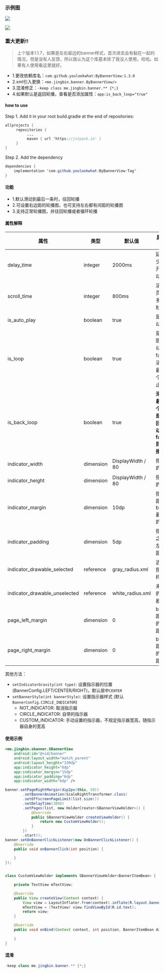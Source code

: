 ### 示例图

![](https://github.com/youlookwhat/SBannerView/blob/master/sbannerview.gif)

[![](https://jitpack.io/v/youlookwhat/ByBannerView.svg)](https://jitpack.io/#youlookwhat/ByBannerView)


### 重大更新!!
> 上个版本1.1.7，如果是左右留边的banner样式，首次进去会有黏在一起的情况，但是没有人反馈，所以我认为这个库基本除了我没人使用，哈哈。如果有人使用看这里就好。

- 1.更改依赖库名：`com.github.youlookwhat:ByBannerView:1.3.0`
- 2.xml引入更换：`<me.jingbin.banner.ByBannerView/>`
- 3.混淆修正：`-keep class me.jingbin.banner.** {*;}`
- 4.如果默认是返回轮播，查看是否添加属性：`app:is_back_loop="true"`


#### how to use
Step 1. Add it in your root build.gradle at the end of repositories:

```java
allprojects {
     repositories {
          ...
          maven { url 'https://jitpack.io' }
     }
}
```

Step 2. Add the dependency

```java
dependencies {
	implementation 'com.github.youlookwhat:ByBannerView:Tag'
}
```


#### 功能
 - 1.默认滑动到最后一条时，往回轮播
 - 2.可设置右边距的轮播图，也可支持左右都有间距的轮播图
 - 3.支持正常轮播图，并往回轮播或者循环轮播

#### 属性解释

|  属性   | 类型  | 默认值 | 属性说明 |
|  ----  | ----  | ---- | --- |
| delay_time  | integer | 2000ms | 延迟多少毫秒开始滚动 |
| scroll_time  | integer | 800ms | 滚动一页需要多少毫秒|
| is_auto_play  | boolean | true | 是否自动滚动 |
| is_loop  | boolean | true | 是否无限滚动，false则滚动到最后一个时停止滚动 |
| is_back_loop  | boolean |true|**滑到到最后一个时，是否返回滑动，false则循环播放**|
| indicator_width  | dimension | DisplayWidth / 80 | 指示器的宽度 |
| indicator_height  | dimension | DisplayWidth / 80 | 指示器的高度 |
| indicator_margin  | dimension | 10dp | 指示器距banner最底部的距离 |
| indicator_padding  | dimension | 5dp | 指示器之间的左右边距 |
| indicator_drawable_selected  | reference | gray_radius.xml | 选中的指示器样式 |
| indicator_drawable_unselected  | reference | white_radius.xml | 未选中的指示器样式 |
| page_left_margin  | dimension | 0 | banner距屏幕的左边距 |
| page_right_margin  | dimension | 0 | banner距屏幕的右边距 |

其他方法：

 - `setIndicatorGravity(int type)`: 设置指示器的位置 (BannerConfig.LEFT/CENTER/RIGHT)，默认居中`CENTER`
 - `setBannerStyle(int bannerStyle)`: 设置指示器样式 (默认`BannerConfig.CIRCLE_INDICATOR`)
 	 - NOT_INDICATOR:    取消指示器
    - CIRCLE_INDICATOR: 自带的指示器
    - CUSTOM_INDICATOR: 手动设置的指示器，不规定指示器宽高，随指示器自身的宽高

#### 使用示例
```xml
<me.jingbin.sbanner.SBannerView
    android:id="@+id/banner"
    android:layout_width="match_parent"
    android:layout_height="330dp"
    app:indicator_height="6dp"
    app:indicator_margin="15dp"
    app:indicator_padding="6dp"
    app:indicator_width="6dp" />
```

```java
banner.setPageRightMargin(dip2px(this, 59))
        .setBannerAnimation(ScaleRightTransformer.class)
        .setOffscreenPageLimit(list.size())
        .setDelayTime(3000)
        .setPages(list, new HolderCreator<SBannerViewHolder>() {
            @Override
            public SBannerViewHolder createViewHolder() {
                return new CustomViewHolder();
            }
        })
        .start();
banner.setOnBannerClickListener(new OnBannerClickListener() {
    @Override
    public void onBannerClick(int position) {
        
    }
});


class CustomViewHolder implements SBannerViewHolder<BannerItemBean> {

    private TextView mTextView;

    @Override
    public View createView(Context context) {
        View view = LayoutInflater.from(context).inflate(R.layout.banner_item, null);
        mTextView = (TextView) view.findViewById(R.id.text);
        return view;
    }

    @Override
    public void onBind(Context context, int position, BannerItemBean data) {
        
    }
}
```

#### 混淆
```java
-keep class me.jingbin.banner.** {*;}
```